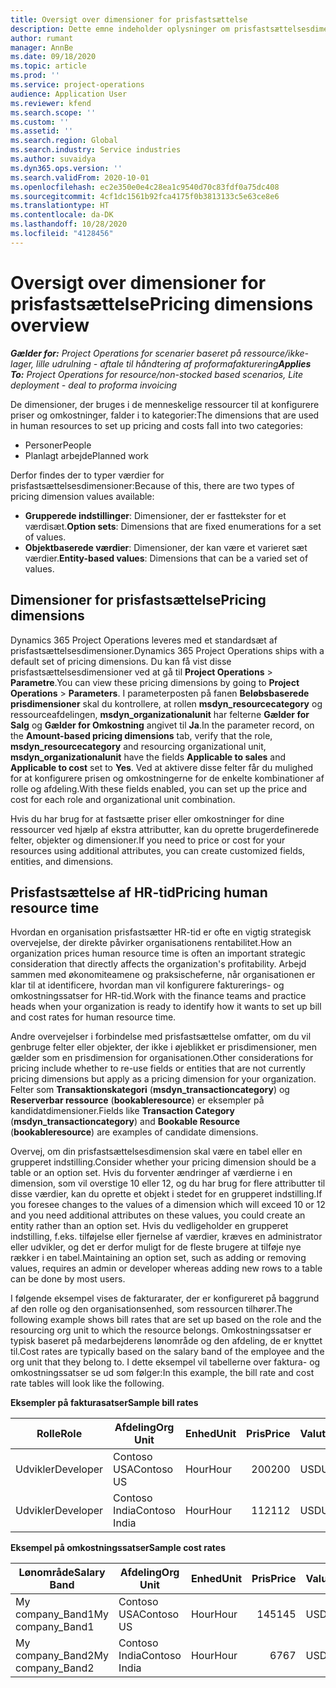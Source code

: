 ```yaml
---
title: Oversigt over dimensioner for prisfastsættelse
description: Dette emne indeholder oplysninger om prisfastsættelsesdimensioner i Dynamics 365 Project Operations.
author: rumant
manager: AnnBe
ms.date: 09/18/2020
ms.topic: article
ms.prod: ''
ms.service: project-operations
audience: Application User
ms.reviewer: kfend
ms.search.scope: ''
ms.custom: ''
ms.assetid: ''
ms.search.region: Global
ms.search.industry: Service industries
ms.author: suvaidya
ms.dyn365.ops.version: ''
ms.search.validFrom: 2020-10-01
ms.openlocfilehash: ec2e350e0e4c28ea1c9540d70c83fdf0a75dc408
ms.sourcegitcommit: 4cf1dc1561b92fca4175f0b3813133c5e63ce8e6
ms.translationtype: HT
ms.contentlocale: da-DK
ms.lasthandoff: 10/28/2020
ms.locfileid: "4128456"
---
```

# <a name="pricing-dimensions-overview"></a><span data-ttu-id="0a914-103">Oversigt over dimensioner for prisfastsættelse</span><span class="sxs-lookup"><span data-stu-id="0a914-103">Pricing dimensions overview</span></span>

<span data-ttu-id="0a914-104">_**Gælder for:** Project Operations for scenarier baseret på ressource/ikke-lager, lille udrulning - aftale til håndtering af proformafakturering_</span><span class="sxs-lookup"><span data-stu-id="0a914-104">_**Applies To:** Project Operations for resource/non-stocked based scenarios, Lite deployment - deal to proforma invoicing_</span></span>

<span data-ttu-id="0a914-105">De dimensioner, der bruges i de menneskelige ressourcer til at konfigurere priser og omkostninger, falder i to kategorier:</span><span class="sxs-lookup"><span data-stu-id="0a914-105">The dimensions that are used in human resources to set up pricing and costs fall into two categories:</span></span>

- <span data-ttu-id="0a914-106">Personer</span><span class="sxs-lookup"><span data-stu-id="0a914-106">People</span></span>
- <span data-ttu-id="0a914-107">Planlagt arbejde</span><span class="sxs-lookup"><span data-stu-id="0a914-107">Planned work</span></span>

<span data-ttu-id="0a914-108">Derfor findes der to typer værdier for prisfastsættelsesdimensioner:</span><span class="sxs-lookup"><span data-stu-id="0a914-108">Because of this, there are two types of pricing dimension values available:</span></span>

- <span data-ttu-id="0a914-109">**Grupperede indstillinger**: Dimensioner, der er fasttekster for et værdisæt.</span><span class="sxs-lookup"><span data-stu-id="0a914-109">**Option sets**: Dimensions that are fixed enumerations for a set of values.</span></span>
- <span data-ttu-id="0a914-110">**Objektbaserede værdier**: Dimensioner, der kan være et varieret sæt værdier.</span><span class="sxs-lookup"><span data-stu-id="0a914-110">**Entity-based values**: Dimensions that can be a varied set of values.</span></span>

## <a name="pricing-dimensions"></a><span data-ttu-id="0a914-111">Dimensioner for prisfastsættelse</span><span class="sxs-lookup"><span data-stu-id="0a914-111">Pricing dimensions</span></span>

<span data-ttu-id="0a914-112">Dynamics 365 Project Operations leveres med et standardsæt af prisfastsættelsesdimensioner.</span><span class="sxs-lookup"><span data-stu-id="0a914-112">Dynamics 365 Project Operations ships with a default set of pricing dimensions.</span></span> <span data-ttu-id="0a914-113">Du kan få vist disse prisfastsættelsesdimensioner ved at gå til **Project Operations** > **Parametre**.</span><span class="sxs-lookup"><span data-stu-id="0a914-113">You can view these pricing dimensions by going to **Project Operations** > **Parameters**.</span></span> <span data-ttu-id="0a914-114">I parameterposten på fanen **Beløbsbaserede prisdimensioner** skal du kontrollere, at rollen **msdyn_resourcecategory** og ressourceafdelingen, **msdyn_organizationalunit** har felterne **Gælder for Salg** og **Gælder for Omkostning** angivet til **Ja**.</span><span class="sxs-lookup"><span data-stu-id="0a914-114">In the parameter record, on the **Amount-based pricing dimensions** tab, verify that the role, **msdyn_resourcecategory** and resourcing organizational unit, **msdyn_organizationalunit** have the fields **Applicable to sales** and **Applicable to cost** set to **Yes**.</span></span> <span data-ttu-id="0a914-115">Ved at aktivere disse felter får du mulighed for at konfigurere prisen og omkostningerne for de enkelte kombinationer af rolle og afdeling.</span><span class="sxs-lookup"><span data-stu-id="0a914-115">With these fields enabled, you can set up the price and cost for each role and organizational unit combination.</span></span>

<span data-ttu-id="0a914-116">Hvis du har brug for at fastsætte priser eller omkostninger for dine ressourcer ved hjælp af ekstra attributter, kan du oprette brugerdefinerede felter, objekter og dimensioner.</span><span class="sxs-lookup"><span data-stu-id="0a914-116">If you need to price or cost for your resources using additional attributes, you can create customized fields, entities, and dimensions.</span></span>

## <a name="pricing-human-resource-time"></a><span data-ttu-id="0a914-117">Prisfastsættelse af HR-tid</span><span class="sxs-lookup"><span data-stu-id="0a914-117">Pricing human resource time</span></span>
<span data-ttu-id="0a914-118">Hvordan en organisation prisfastsætter HR-tid er ofte en vigtig strategisk overvejelse, der direkte påvirker organisationens rentabilitet.</span><span class="sxs-lookup"><span data-stu-id="0a914-118">How an organization prices human resource time is often an important strategic consideration that directly affects the organization's profitability.</span></span> <span data-ttu-id="0a914-119">Arbejd sammen med økonomiteamene og praksischeferne, når organisationen er klar til at identificere, hvordan man vil konfigurere fakturerings- og omkostningssatser for HR-tid.</span><span class="sxs-lookup"><span data-stu-id="0a914-119">Work with the finance teams and practice heads when your organization is ready to identify how it wants to set up bill and cost rates for human resource time.</span></span>

<span data-ttu-id="0a914-120">Andre overvejelser i forbindelse med prisfastsættelse omfatter, om du vil genbruge felter eller objekter, der ikke i øjeblikket er prisdimensioner, men gælder som en prisdimension for organisationen.</span><span class="sxs-lookup"><span data-stu-id="0a914-120">Other considerations for pricing include whether to re-use fields or entities that are not currently pricing dimensions but apply as a pricing dimension for your organization.</span></span> <span data-ttu-id="0a914-121">Felter som **Transaktionskategori** (**msdyn_transactioncategory**) og **Reserverbar ressource** (**bookableresource**) er eksempler på kandidatdimensioner.</span><span class="sxs-lookup"><span data-stu-id="0a914-121">Fields like **Transaction Category** (**msdyn_transactioncategory**) and **Bookable Resource** (**bookableresource**) are examples of candidate dimensions.</span></span> 

<span data-ttu-id="0a914-122">Overvej, om din prisfastsættelsesdimension skal være en tabel eller en grupperet indstilling.</span><span class="sxs-lookup"><span data-stu-id="0a914-122">Consider whether your pricing dimension should be a table or an option set.</span></span> <span data-ttu-id="0a914-123">Hvis du forventer ændringer af værdierne i en dimension, som vil overstige 10 eller 12, og du har brug for flere attributter til disse værdier, kan du oprette et objekt i stedet for en grupperet indstilling.</span><span class="sxs-lookup"><span data-stu-id="0a914-123">If you foresee changes to the values of a dimension which will exceed 10 or 12 and you need additional attributes on these values, you could create an entity rather than an option set.</span></span> <span data-ttu-id="0a914-124">Hvis du vedligeholder en grupperet indstilling, f.eks. tilføjelse eller fjernelse af værdier, kræves en administrator eller udvikler, og det er derfor muligt for de fleste brugere at tilføje nye rækker i en tabel.</span><span class="sxs-lookup"><span data-stu-id="0a914-124">Maintaining an option set, such as adding or removing values, requires an admin or developer whereas adding new rows to a table can be done by most users.</span></span>

<span data-ttu-id="0a914-125">I følgende eksempel vises de fakturarater, der er konfigureret på baggrund af den rolle og den organisationsenhed, som ressourcen tilhører.</span><span class="sxs-lookup"><span data-stu-id="0a914-125">The following example shows bill rates that are set up based on the role and the resourcing org unit to which the resource belongs.</span></span> <span data-ttu-id="0a914-126">Omkostningssatser er typisk baseret på medarbejderens lønområde og den afdeling, de er knyttet til.</span><span class="sxs-lookup"><span data-stu-id="0a914-126">Cost rates are typically based on the salary band of the employee and the org unit that they belong to.</span></span> <span data-ttu-id="0a914-127">I dette eksempel vil tabellerne over faktura- og omkostningssatser se ud som følger:</span><span class="sxs-lookup"><span data-stu-id="0a914-127">In this example, the bill rate and cost rate tables will look like the following.</span></span>

<span data-ttu-id="0a914-128">**Eksempler på fakturasatser**</span><span class="sxs-lookup"><span data-stu-id="0a914-128">**Sample bill rates**</span></span>

| <span data-ttu-id="0a914-129">Rolle</span><span class="sxs-lookup"><span data-stu-id="0a914-129">Role</span></span>        | <span data-ttu-id="0a914-130">Afdeling</span><span class="sxs-lookup"><span data-stu-id="0a914-130">Org Unit</span></span>    |<span data-ttu-id="0a914-131">Enhed</span><span class="sxs-lookup"><span data-stu-id="0a914-131">Unit</span></span>      |<span data-ttu-id="0a914-132">Pris</span><span class="sxs-lookup"><span data-stu-id="0a914-132">Price</span></span>      |<span data-ttu-id="0a914-133">Valuta</span><span class="sxs-lookup"><span data-stu-id="0a914-133">Currency</span></span>  |
| ------------|-------------|----------|----------:|----------|
| <span data-ttu-id="0a914-134">Udvikler</span><span class="sxs-lookup"><span data-stu-id="0a914-134">Developer</span></span>   | <span data-ttu-id="0a914-135">Contoso USA</span><span class="sxs-lookup"><span data-stu-id="0a914-135">Contoso US</span></span>  |<span data-ttu-id="0a914-136">Hour</span><span class="sxs-lookup"><span data-stu-id="0a914-136">Hour</span></span> | <span data-ttu-id="0a914-137">200</span><span class="sxs-lookup"><span data-stu-id="0a914-137">200</span></span>|<span data-ttu-id="0a914-138">USD</span><span class="sxs-lookup"><span data-stu-id="0a914-138">USD</span></span>     |
| <span data-ttu-id="0a914-139">Udvikler</span><span class="sxs-lookup"><span data-stu-id="0a914-139">Developer</span></span>   | <span data-ttu-id="0a914-140">Contoso India</span><span class="sxs-lookup"><span data-stu-id="0a914-140">Contoso India</span></span> |<span data-ttu-id="0a914-141">Hour</span><span class="sxs-lookup"><span data-stu-id="0a914-141">Hour</span></span>|   <span data-ttu-id="0a914-142">112</span><span class="sxs-lookup"><span data-stu-id="0a914-142">112</span></span>|<span data-ttu-id="0a914-143">USD</span><span class="sxs-lookup"><span data-stu-id="0a914-143">USD</span></span>     |


<span data-ttu-id="0a914-144">**Eksempel på omkostningssatser**</span><span class="sxs-lookup"><span data-stu-id="0a914-144">**Sample cost rates**</span></span>

| <span data-ttu-id="0a914-145">Lønområde</span><span class="sxs-lookup"><span data-stu-id="0a914-145">Salary Band</span></span>     | <span data-ttu-id="0a914-146">Afdeling</span><span class="sxs-lookup"><span data-stu-id="0a914-146">Org Unit</span></span>    |<span data-ttu-id="0a914-147">Enhed</span><span class="sxs-lookup"><span data-stu-id="0a914-147">Unit</span></span>      |<span data-ttu-id="0a914-148">Pris</span><span class="sxs-lookup"><span data-stu-id="0a914-148">Price</span></span>      |<span data-ttu-id="0a914-149">Valuta</span><span class="sxs-lookup"><span data-stu-id="0a914-149">Currency</span></span>  |
| ----------------|-------------|----------|----------:|----------|
| <span data-ttu-id="0a914-150">My company_Band1</span><span class="sxs-lookup"><span data-stu-id="0a914-150">My company_Band1</span></span> | <span data-ttu-id="0a914-151">Contoso USA</span><span class="sxs-lookup"><span data-stu-id="0a914-151">Contoso US</span></span>  |<span data-ttu-id="0a914-152">Hour</span><span class="sxs-lookup"><span data-stu-id="0a914-152">Hour</span></span> | <span data-ttu-id="0a914-153">145</span><span class="sxs-lookup"><span data-stu-id="0a914-153">145</span></span>|<span data-ttu-id="0a914-154">USD</span><span class="sxs-lookup"><span data-stu-id="0a914-154">USD</span></span>     |
| <span data-ttu-id="0a914-155">My company_Band2</span><span class="sxs-lookup"><span data-stu-id="0a914-155">My company_Band2</span></span> | <span data-ttu-id="0a914-156">Contoso India</span><span class="sxs-lookup"><span data-stu-id="0a914-156">Contoso India</span></span> |<span data-ttu-id="0a914-157">Hour</span><span class="sxs-lookup"><span data-stu-id="0a914-157">Hour</span></span>|   <span data-ttu-id="0a914-158">67</span><span class="sxs-lookup"><span data-stu-id="0a914-158">67</span></span>|<span data-ttu-id="0a914-159">USD</span><span class="sxs-lookup"><span data-stu-id="0a914-159">USD</span></span>     |
